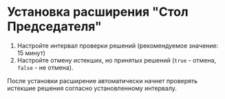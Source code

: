 # Установка расширения "Стол Председателя"

1. Настройте интервал проверки решений (рекомендуемое значение: 15 минут)
2. Настройте отмену истекших, но принятых решений (`true` - отмена, `false` - не отмена).

После установки расширение автоматически начнет проверять истекшие решения согласно установленному интервалу.
